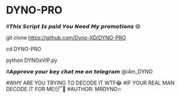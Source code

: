 # DYNO-PRO

#𝙏𝙝𝙞𝙨 𝙎𝙘𝙧𝙞𝙥𝙩 𝙄𝙨 𝙥𝙖𝙞𝙙 𝙔𝙤𝙪 𝙉𝙚𝙚𝙙 𝙈𝙮 𝙥𝙧𝙤𝙢𝙤𝙩𝙞𝙤𝙣𝙨 😄

git clone https://github.com/Dyno-XD/DYNO-PRO


cd DYNO-PRO


python DYNOxVIP.py



#𝘼𝙥𝙥𝙧𝙤𝙫𝙚 𝙮𝙤𝙪𝙧 𝙠𝙚𝙮 𝙘𝙝𝙖𝙩 𝙢𝙚 𝙤𝙣 𝙩𝙚𝙡𝙚𝙜𝙧𝙖𝙢 @i4m_DYNO 

#WHY ARE YOU TRYING TO DECODE IT WTF😂
#IF YOUR REAL MAN DECODE IT FOR ME😴🤘
#AUTHOR: MRDYNO🔥
